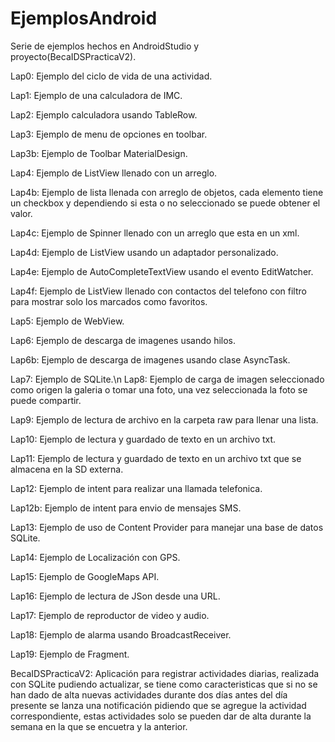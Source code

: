 # EjemplosAndroid
Serie de ejemplos hechos en AndroidStudio y proyecto(BecaIDSPracticaV2).

Lap0: Ejemplo del ciclo de vida de una actividad.

Lap1: Ejemplo de una calculadora de IMC.

Lap2: Ejemplo calculadora usando TableRow.

Lap3: Ejemplo de menu de opciones en toolbar.

Lap3b: Ejemplo de Toolbar MaterialDesign.

Lap4: Ejemplo de ListView llenado con un arreglo.

Lap4b: Ejemplo de lista llenada con arreglo de objetos, cada elemento tiene un checkbox y dependiendo si esta o no 
      seleccionado se puede obtener el valor.
      
Lap4c: Ejemplo de Spinner llenado con un arreglo que esta en un xml.

Lap4d: Ejemplo de ListView usando un adaptador personalizado.

Lap4e: Ejemplo de AutoCompleteTextView usando el evento EditWatcher.

Lap4f: Ejemplo de ListView llenado con contactos del telefono con filtro para mostrar solo los marcados como favoritos.

Lap5: Ejemplo de WebView.

Lap6: Ejemplo de descarga de imagenes usando hilos.

Lap6b: Ejemplo de descarga de imagenes usando clase AsyncTask.

Lap7: Ejemplo de SQLite.\n
Lap8: Ejemplo de carga de imagen seleccionado como origen la galeria o tomar una foto, una vez seleccionada 
      la foto se puede compartir.
      
Lap9: Ejemplo de lectura de archivo en la carpeta raw para llenar una lista.

Lap10: Ejemplo de lectura y guardado de texto en un archivo txt.

Lap11: Ejemplo de lectura y guardado de texto en un archivo txt que se almacena en la SD externa.

Lap12: Ejemplo de intent para realizar una llamada telefonica.

Lap12b: Ejemplo de intent para envio de mensajes SMS.

Lap13: Ejemplo de uso de Content Provider para manejar una base de datos SQLite.

Lap14: Ejemplo de Localización con GPS.

Lap15: Ejemplo de GoogleMaps API.

Lap16: Ejemplo de lectura de JSon desde una URL.

Lap17: Ejemplo de reproductor de video y audio.

Lap18: Ejemplo de alarma usando BroadcastReceiver.

Lap19: Ejemplo de Fragment.

BecaIDSPracticaV2: Aplicación para registrar actividades diarias, realizada con SQLite pudiendo actualizar, se tiene como
                   caracteristicas que si no se han dado de alta nuevas actividades durante dos días antes del día presente
                   se lanza una notificación pidiendo que se agregue la actividad correspondiente, estas actividades solo se pueden
                   dar de alta durante la semana en la que se encuetra y la anterior.
